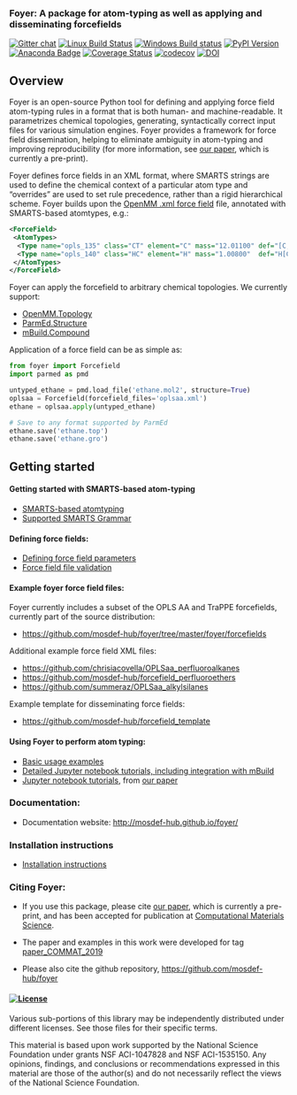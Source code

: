 ### Foyer: A package for atom-typing as well as applying and disseminating forcefields

[![Gitter chat](https://badges.gitter.im/mosdef-hub/gitter.png)](https://gitter.im/mosdef-hub/Lobby)
[![Linux Build Status](https://travis-ci.org/mosdef-hub/foyer.svg?branch=master)](https://travis-ci.org/mosdef-hub/foyer)
[![Windows Build status](https://ci.appveyor.com/api/projects/status/r6b2ny2hjo1t1ulb/branch/master?svg=true)](https://ci.appveyor.com/project/ctk3b/foyer/branch/master)
[![PyPI Version](https://badge.fury.io/py/foyer.svg)](https://pypi.python.org/pypi/foyer)
[![Anaconda Badge](https://anaconda.org/mosdef/foyer/badges/version.svg)](https://anaconda.org/mosdef/foyer)
[![Coverage Status](https://coveralls.io/repos/github/mosdef-hub/foyer/badge.svg?branch=master)](https://coveralls.io/github/mosdef-hub/foyer?branch=master)
[![codecov](https://codecov.io/gh/mosdef-hub/foyer/branch/master/graph/badge.svg)](https://codecov.io/gh/mosdef-hub/foyer)
[![DOI](https://zenodo.org/badge/34077879.svg)](https://zenodo.org/badge/latestdoi/34077879)


## Overview
Foyer is an open-source Python tool for defining and applying force field atom-typing
rules in a format that is both human- and machine-readable.  It parametrizes chemical topologies, 
generating, syntactically correct input files for various simulation engines. Foyer provides a framework for force field
dissemination, helping to eliminate ambiguity in atom-typing and improving reproducibility
(for more information, see [our paper](https://arxiv.org/abs/1812.06779), which is currently a pre-print).


Foyer defines force fields in an XML format, where SMARTS strings are used to define the chemical context
of a particular atom type and “overrides” are used to set rule precedence, rather than a rigid hierarchical scheme.
Foyer builds upon the [OpenMM .xml force field](http://docs.openmm.org/7.0.0/userguide/application.html#creating-force-fields)
file, annotated with SMARTS-based atomtypes, e.g.:

```xml
<ForceField>
 <AtomTypes>
  <Type name="opls_135" class="CT" element="C" mass="12.01100" def="[C;X4](C)(H)(H)H" desc="alkane CH3"/>
  <Type name="opls_140" class="HC" element="H" mass="1.00800"  def="H[C;X4]" desc="alkane H"/>
 </AtomTypes>
</ForceField>
```

Foyer can apply the forcefield to arbitrary chemical topologies. We currently support:

* [OpenMM.Topology](http://docs.openmm.org/7.0.0/api-python/generated/simtk.openmm.app.topology.Topology.html#)
* [ParmEd.Structure](http://parmed.github.io/ParmEd/html/structure.html)
* [mBuild.Compound](http://mosdef-hub.github.io/mbuild/data_structures.html)

Application of a force field can be as simple as:
```python
from foyer import Forcefield
import parmed as pmd

untyped_ethane = pmd.load_file('ethane.mol2', structure=True)
oplsaa = Forcefield(forcefield_files='oplsaa.xml')
ethane = oplsaa.apply(untyped_ethane)

# Save to any format supported by ParmEd
ethane.save('ethane.top')
ethane.save('ethane.gro')
```

## Getting started

#### Getting started with SMARTS-based atom-typing
* [SMARTS-based atomtyping](docs/smarts.rst)
* [Supported SMARTS Grammar](https://github.com/mosdef-hub/foyer/issues/63)

#### Defining force fields:
* [Defining force field parameters](docs/parameter_definitions.rst)
* [Force field file validation](docs/validation.rst)


#### Example foyer force field files:
Foyer currently includes a subset of the OPLS AA and TraPPE forcefields, currently part of the source distribution:
* https://github.com/mosdef-hub/foyer/tree/master/foyer/forcefields

Additional example force field XML files:
* https://github.com/chrisiacovella/OPLSaa_perfluoroalkanes
* https://github.com/mosdef-hub/forcefield_perfluoroethers
* https://github.com/summeraz/OPLSaa_alkylsilanes

Example template for disseminating force fields:
* https://github.com/mosdef-hub/forcefield_template


#### Using Foyer to perform atom typing:
* [Basic usage examples](docs/usage_examples.rst)
* [Detailed Jupyter notebook tutorials, including integration with mBuild](https://github.com/mosdef-hub/foyer_tutorials)
* [Jupyter notebook tutorials](https://github.com/mosdef-hub/foyer/tree/master/docs/examples), from [our paper](https://arxiv.org/abs/1812.06779)

### Documentation:
* Documentation website: http://mosdef-hub.github.io/foyer/

### Installation instructions
* [Installation instructions](docs/installation.rst)

### Citing Foyer:
* If you use this package, please cite [our paper](https://arxiv.org/abs/1812.06779), which is currently a pre-print, and has been accepted for publication at [Computational Materials Science](https://www.journals.elsevier.com/computational-materials-science). 
 * The paper and examples in this work were developed for tag [paper_COMMAT_2019](https://github.com/mosdef-hub/foyer/tree/paper_COMMAT_2019)


* Please also cite the github repository, https://github.com/mosdef-hub/foyer

#### [![License](https://img.shields.io/badge/license-MIT-blue.svg)](http://opensource.org/licenses/MIT)

Various sub-portions of this library may be independently distributed under
different licenses. See those files for their specific terms.

This material is based upon work supported by the National Science Foundation under grants NSF ACI-1047828 and NSF ACI-1535150. Any opinions, findings, and conclusions or recommendations expressed in this material are those of the author(s) and do not necessarily reflect the views of the National Science Foundation.
